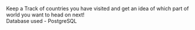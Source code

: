 Keep a Track of countries you have visited and get an idea of which part of world you want to head on next! <br>
Database used - PostgreSQL
